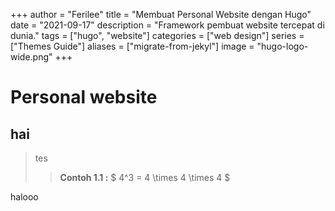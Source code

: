 +++
author = "Ferilee"
title = "Membuat Personal Website dengan Hugo"
date = "2021-09-17"
description = "Framework pembuat website tercepat di dunia."
tags = ["hugo", "website"]
categories = ["web design"]
series = ["Themes Guide"]
aliases = ["migrate-from-jekyl"]
image = "hugo-logo-wide.png"
+++

# Personal website
## hai
> tes
>> **Contoh 1.1 :** $ 4^3 = 4 \times 4 \times 4 $

halooo
